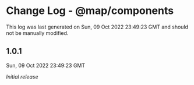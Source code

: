 # Change Log - @map/components

This log was last generated on Sun, 09 Oct 2022 23:49:23 GMT and should not be manually modified.

## 1.0.1
Sun, 09 Oct 2022 23:49:23 GMT

_Initial release_

